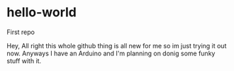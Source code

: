 # hello-world
First repo

 Hey,
 All right this whole github thing is all new for me so im just trying it out now. 
 Anyways I have an Arduino and I'm planning on donig some funky stuff with it.
